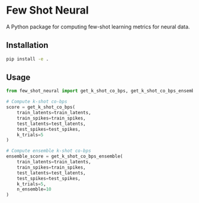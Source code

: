 # Few Shot Neural

A Python package for computing few-shot learning metrics for neural data.

## Installation

```bash
pip install -e .
```

## Usage

```python
from few_shot_neural import get_k_shot_co_bps, get_k_shot_co_bps_ensemble

# Compute k-shot co-bps
score = get_k_shot_co_bps(
    train_latents=train_latents,
    train_spikes=train_spikes,
    test_latents=test_latents,
    test_spikes=test_spikes,
    k_trials=5
)

# Compute ensemble k-shot co-bps
ensemble_score = get_k_shot_co_bps_ensemble(
    train_latents=train_latents,
    train_spikes=train_spikes,
    test_latents=test_latents,
    test_spikes=test_spikes,
    k_trials=5,
    n_ensemble=10
)
```